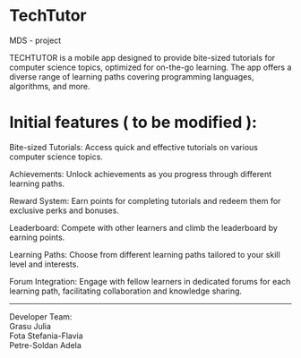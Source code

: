 # TechTutor
MDS - project


TECHTUTOR is a mobile app designed to provide bite-sized tutorials for computer science topics, optimized for on-the-go learning. The app offers a diverse range of learning paths covering programming languages, algorithms, and more.

# Initial features ( to be modified ):

Bite-sized Tutorials: Access quick and effective tutorials on various computer science topics.

Achievements: Unlock achievements as you progress through different learning paths.

Reward System: Earn points for completing tutorials and redeem them for exclusive perks and bonuses.

Leaderboard: Compete with other learners and climb the leaderboard by earning points.

Learning Paths: Choose from different learning paths tailored to your skill level and interests.

Forum Integration: Engage with fellow learners in dedicated forums for each learning path, facilitating collaboration and knowledge sharing.



***
Developer Team:<br>
  Grasu Julia<br>
  Fota Stefania-Flavia<br>
  Petre-Soldan Adela<br>
